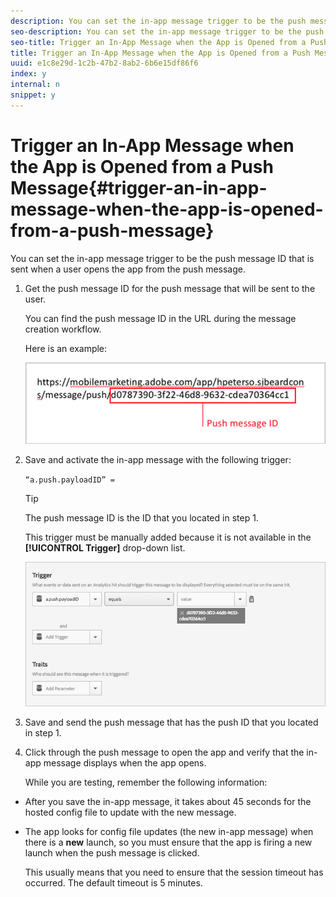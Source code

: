 ```yaml
---
description: You can set the in-app message trigger to be the push message ID that is sent when a user opens the app from the push message.
seo-description: You can set the in-app message trigger to be the push message ID that is sent when a user opens the app from the push message.
seo-title: Trigger an In-App Message when the App is Opened from a Push Message
title: Trigger an In-App Message when the App is Opened from a Push Message
uuid: e1c8e29d-1c2b-47b2-8ab2-6b6e15df86f6
index: y
internal: n
snippet: y
---
```


# Trigger an In-App Message when the App is Opened from a Push Message{#trigger-an-in-app-message-when-the-app-is-opened-from-a-push-message}

You can set the in-app message trigger to be the push message ID that is sent when a user opens the app from the push message.

1. Get the push message ID for the push message that will be sent to the user.

   You can find the push message ID in the URL during the message creation workflow.

   Here is an example:

   <a id="fig_9FFB80B416644145BAC0D6C7A3FF1E81"></a>

   ![](assets/brandon_task1.png)

1. Save and activate the in-app message with the following trigger:

   `“a.push.payloadID” =`

   >[!TIP]
   >
   >The push message ID is the ID that you located in step 1.

   This trigger must be manually added because it is not available in the **[!UICONTROL Trigger]** drop-down list.

   <a id="fig_527C9CBFA7CA44C396F52F814DCD6340"></a>

   ![](assets/brandon_task2.png)

1. Save and send the push message that has the push ID that you located in step 1.
1. Click through the push message to open the app and verify that the in-app message displays when the app opens.

   While you are testing, remember the following information:

* After you save the in-app message, it takes about 45 seconds for the hosted config file to update with the new message. 
* The app looks for config file updates (the new in-app message) when there is a **new** launch, so you must ensure that the app is firing a new launch when the push message is clicked.

  This usually means that you need to ensure that the session timeout has occurred. The default timeout is 5 minutes.

